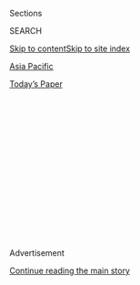 <div id="app">

<div>

<div>

<div>

<div class="NYTAppHideMasthead css-1q2w90k e1suatyy0">

<div class="section css-ui9rw0 e1suatyy2">

<div class="css-eph4ug er09x8g0">

<div class="css-6n7j50">

</div>

<span class="css-1dv1kvn">Sections</span>

<div class="css-10488qs">

<span class="css-1dv1kvn">SEARCH</span>

</div>

[Skip to content](#site-content)[Skip to site index](#site-index)

</div>

<div id="masthead-section-label" class="css-1wr3we4 eaxe0e00">

[Asia
Pacific](https://www.nytimes3xbfgragh.onion/section/world/asia)

</div>

<div class="css-10698na e1huz5gh0">

</div>

</div>

<div id="masthead-bar-one" class="section hasLinks css-15hmgas e1csuq9d3">

<div class="css-uqyvli e1csuq9d0">

</div>

<div class="css-1uqjmks e1csuq9d1">

</div>

<div class="css-9e9ivx">

[](https://myaccount.nytimes3xbfgragh.onion/auth/login?response_type=cookie&client_id=vi)

</div>

<div class="css-1bvtpon e1csuq9d2">

[Today’s
Paper](https://www.nytimes3xbfgragh.onion/section/todayspaper)

</div>

</div>

</div>

</div>

<div data-aria-hidden="false">

<div id="site-content" data-role="main">

<div>

<div class="css-1aor85t" style="opacity:0.000000001;z-index:-1;visibility:hidden">

<div class="css-1hqnpie">

<div class="css-epjblv">

<span class="css-17xtcya">[Asia
Pacific](/section/world/asia)</span><span class="css-x15j1o">|</span><span class="css-fwqvlz">Japan
and South Korea Settle Dispute Over Wartime ‘Comfort
Women’</span>

</div>

<div class="css-k008qs">

<div class="css-1iwv8en">

<span class="css-18z7m18"></span>

<div>

</div>

</div>

<span class="css-1n6z4y">https://nyti.ms/1kn6lTY</span>

<div class="css-1705lsu">

<div class="css-4xjgmj">

<div class="css-4skfbu" data-role="toolbar" data-aria-label="Social Media Share buttons, Save button, and Comments Panel with current comment count" data-testid="share-tools">

  - 
  - 
  - 
  - 
    
    <div class="css-6n7j50">
    
    </div>

  - 
  - 

</div>

</div>

</div>

</div>

</div>

</div>

<div class="css-13pd83m">

</div>

<div id="top-wrapper" class="css-1sy8kpn">

<div id="top-slug" class="css-l9onyx">

Advertisement

</div>

[Continue reading the main
story](#after-top)

<div class="ad top-wrapper" style="text-align:center;height:100%;display:block;min-height:250px">

<div id="top" class="place-ad" data-position="top" data-size-key="top">

</div>

</div>

<div id="after-top">

</div>

</div>

<div id="sponsor-wrapper" class="css-1hyfx7x">

<div id="sponsor-slug" class="css-19vbshk">

Supported by

</div>

[Continue reading the main
story](#after-sponsor)

<div id="sponsor" class="ad sponsor-wrapper" style="text-align:center;height:100%;display:block">

</div>

<div id="after-sponsor">

</div>

</div>

<div class="css-1vkm6nb ehdk2mb0">

# Japan and South Korea Settle Dispute Over Wartime ‘Comfort Women’

</div>

![<span class="css-16f3y1r e13ogyst0">The foreign ministers of South
Korea and Japan reached a “final and irrevocable resolution” over women
who were forced to serve as sex slaves while Korea was under Japanese
rule.</span><span class="css-cch8ym"><span class="css-1dv1kvn">Credit</span><span class="css-cnj6d5 e1z0qqy90" itemprop="copyrightHolder"><span class="css-1ly73wi e1tej78p0">Credit...</span><span>Jeon
Heon-Kyun/European Pressphoto
Agency</span></span></span>](https://static01.graylady3jvrrxbe.onion/images/2015/12/29/world/29korea/29korea-videoSixteenByNine1050-v2.jpg)

<div class="css-xt80pu e12qa4dv0">

<div class="css-18e8msd">

<div class="css-vp77d3 epjyd6m0">

<div class="css-1baulvz">

By [<span class="css-1baulvz last-byline" itemprop="name">Choe
Sang-Hun</span>](http://www.nytimes3xbfgragh.onion/by/choe-sang-hun)

</div>

</div>

  - Dec. 28,
    2015

  - 
    
    <div class="css-4xjgmj">
    
    <div class="css-d8bdto" data-role="toolbar" data-aria-label="Social Media Share buttons, Save button, and Comments Panel with current comment count" data-testid="share-tools">
    
      - 
      - 
      - 
      - 
        
        <div class="css-6n7j50">
        
        </div>
    
      - 
      - 
    
    </div>
    
    </div>

</div>

</div>

<div class="section meteredContent css-1r7ky0e" name="articleBody" itemprop="articleBody">

<div class="css-1fanzo5 StoryBodyCompanionColumn">

<div class="css-53u6y8">

SEOUL, South Korea — More than 70 years after the end of [World War
II](http://topics.nytimes3xbfgragh.onion/top/reference/timestopics/subjects/w/world_war_ii_/index.html?inline=nyt-classifier "More articles about Wold War II."),
[South
Korea](http://topics.nytimes3xbfgragh.onion/top/news/international/countriesandterritories/southkorea/index.html?inline=nyt-geo "More news and information about South Korea.")
and
[Japan](http://topics.nytimes3xbfgragh.onion/top/news/international/countriesandterritories/japan/index.html?inline=nyt-geo "More news and information about Japan.")
reached a landmark agreement on Monday to resolve their dispute over
Korean women who were forced to serve as sex slaves for Japan’s Imperial
Army.

The agreement, in which Japan made an apology and promised an $8.3
million payment that would provide care for the women, was intended to
remove one of the most intractable logjams in relations between South
Korea and Japan, both crucial allies to the United States. The so-called
comfort women have been the most painful legacy of Japan’s colonial rule
of Korea, which lasted from 1910 until Japan’s defeat in 1945.

The Japanese and South Korean foreign ministers, announcing the
agreement in Seoul, said each side considered it a “final and
irreversible resolution” of the issue.

The apology and the payment, which, unlike a previous fund, will come
directly from the Japanese government, represent a compromise for
Japan’s prime minister, Shinzo Abe, who has often been reluctant to
offer contrition for his country’s militarist past.

</div>

</div>

<div class="css-1fanzo5 StoryBodyCompanionColumn">

<div class="css-53u6y8">

The deal won praise from the governing party of President [Park
Geun-hye](http://topics.nytimes3xbfgragh.onion/top/reference/timestopics/people/p/park_geunhye/index.html?inline=nyt-per "More articles about Park Geun-hye.")
of South Korea and from Secretary of State John Kerry, but it was
immediately criticized as insufficient by opposition politicians in
South Korea, where anti-Japanese sentiments still run deep, and by some
of the former sex slaves themselves.

“We are not craving for money,” said Lee Yong-soo, 88, one of the women.
“What we demand is that Japan make official reparations for the crime it
had
committed.”

</div>

</div>

<div class="css-1sngw6j">

[](https://www.nytimes3xbfgragh.onion/interactive/2015/08/13/world/asia/japan-ww2-shinzo-abe.html)

<div class="css-1eoytci">

![](https://static01.graylady3jvrrxbe.onion/images/2015/04/30/world/30ABE/30ABE-videoLarge.jpg)

</div>

<div class="css-1rha1bf">

## Japan’s Apologies for World War II

Here is a look at major statements on Japan’s war legacy by monarchs and
senior officials since its defeat in 1945.

</div>

</div>

<div class="css-1fanzo5 StoryBodyCompanionColumn">

<div class="css-53u6y8">

The United States has repeatedly urged Japan and South Korea to resolve
the dispute, a stumbling block in American efforts to strengthen a joint
front with its Asian allies to confront China’s growing assertiveness in
the region, as well as North Korea’s attempt to build a nuclear arsenal.

Both Ms. Park and Mr. Abe were eager to forge an agreement this year,
the 50th anniversary of the treaty that normalized relations between
their two nations and the 70th anniversary of the end of the war.

</div>

</div>

<div class="css-1fanzo5 StoryBodyCompanionColumn">

<div class="css-53u6y8">

“The issue of ‘comfort women’ was a matter which, with the involvement
of the military authorities of the day, severely injured the honor and
dignity of many women,” the foreign minister of Japan, Fumio Kishida,
said on Monday, as he read from the agreement at a news conference in
Seoul. “In this regard, the government of Japan painfully acknowledges
its responsibility.”

Mr. Kishida also said that Mr.
[Abe](http://topics.nytimes3xbfgragh.onion/top/reference/timestopics/people/a/shinzo_abe/index.html?inline=nyt-per "More articles about Shinzo Abe.")
“expresses anew sincere apologies and remorse from the bottom of his
heart to all those who suffered immeasurable pain and incurable physical
and psychological wounds as ‘comfort women.’ ”

Mr. Abe later called Ms. Park to deliver the same apologies, Ms. Park’s
office said.

“I hope that the two countries will cooperate closely to build trust
based on this agreement and open a new relationship,” she was quoted as
telling Mr. Abe. Ms. Park, who had refused to hold a summit meeting with
Mr. Abe until [last
month](http://www.nytimes3xbfgragh.onion/2015/11/02/world/asia/japan-south-korea-summit-park-geun-hye-shinzo-abe.html "Times article."),
had repeatedly urged Japan to address the grievances of the women before
relations could improve.

Although Japan had previously apologized, including in [a 1993
statement](http://www.nytimes3xbfgragh.onion/1993/08/05/world/japan-admits-army-forced-women-into-war-brothels.html "Times article.")
that acknowledged responsibility for the practice, the agreement on
Monday signaled something of a shift for Mr.
Abe.

<div class="css-79elbk" data-testid="photoviewer-wrapper">

<div class="css-z3e15g" data-testid="photoviewer-wrapper-hidden">

</div>

<div class="css-1a48zt4 ehw59r15" data-testid="photoviewer-children">

<div class="css-zgakxe erfvjey0">

<span class="css-1ly73wi e1tej78p0">Image</span>

<div class="css-zjzyr8">

<div data-testid="lazyimage-container" style="height:429.84444444444443px">

</div>

</div>

</div>

<span class="css-16f3y1r e13ogyst0" data-aria-hidden="true">A statue
symbolizing Korean sex slaves in front of the Japanese Embassy in
Seoul.</span><span class="css-cnj6d5 e1z0qqy90" itemprop="copyrightHolder"><span class="css-1ly73wi e1tej78p0">Credit...</span><span>Chung
Sung-Jun/Getty Images</span></span>

</div>

</div>

As recently as last year, under pressure from his right wing to scrap
the apology, Mr. Abe and his allies agreed to [review the
evidence](http://www.nytimes3xbfgragh.onion/2014/03/01/world/asia/japan-to-review-apology-made-to-wwii-comfort-women.html "Times article.")
that led to it.

Under the agreement, the Japanese government will give the $8.3 million
to a foundation that the South Korean government will establish to offer
medical, nursing and other services to the women. Japan initially
offered considerably less, according to news reports in both countries.
Officials said the women would most likely not receive any cash
payments.

</div>

</div>

<div class="css-1fanzo5 StoryBodyCompanionColumn">

<div class="css-53u6y8">

That Tokyo will provide money from the national budget is a departure.
The fund created after the 1993 apology relied on private donors and was
[never fully
accepted](http://www.nytimes3xbfgragh.onion/2007/04/25/world/asia/25japan.html "Times article.")
in South Korea. Although 60 South Korean women had received financial
aid from the fund, many others refused to accept it.

Japan also won an important concession from Seoul, a promise not to
criticize Tokyo over the issue again.

Historians say that at least tens of thousands of women, many of them
Korean, were lured or coerced to work in brothels from the early 1930s
until 1945. The Korean women who survived the war lived mostly in
silence because of the stigma, and many never married. Only in the early
1990s did some of them begin speaking out.

A total of 238 women have come forward in South Korea, but only 46 are
still living. Initial reactions to the resolution from the women were
far from welcoming.

</div>

</div>

<div class="css-79elbk" data-testid="photoviewer-wrapper">

<div class="css-z3e15g" data-testid="photoviewer-wrapper-hidden">

</div>

<div class="css-1a48zt4 ehw59r15" data-testid="photoviewer-children">

![<span class="css-16f3y1r e13ogyst0" data-aria-hidden="true">South
Korean women, who said they were forced to serve as sex slaves for the
Japanese Army during World War II, waiting to hear the outcome of a
meeting between the foreign ministers of South Korea and Japan in
Gwangju, South Korea, on
Monday.</span><span class="css-cnj6d5 e1z0qqy90" itemprop="copyrightHolder"><span class="css-1ly73wi e1tej78p0">Credit...</span><span>Yonhap,
via Associated
Press</span></span>](https://static01.graylady3jvrrxbe.onion/images/2015/12/29/world/29Korea-web/29Korea-web-articleLarge.jpg?quality=75&auto=webp&disable=upscale)

</div>

</div>

<div class="css-1fanzo5 StoryBodyCompanionColumn">

<div class="css-53u6y8">

“The agreement does not reflect the views of former comfort women,” Ms.
Lee said at a news conference. “I will ignore it completely.”

She said that the accord fell far short of the women’s longstanding
demand that Japan admit legal responsibility and offer formal
reparations.

</div>

</div>

<div class="css-1fanzo5 StoryBodyCompanionColumn">

<div class="css-53u6y8">

She said she also opposed the removal of [a statue of a
girl](http://www.nytimes3xbfgragh.onion/2011/12/16/world/asia/statute-in-seoul-becomes-focal-point-of-dispute-between-south-korea-and-japan.html "Times article.")
symbolizing comfort women that a civic group installed in front of the
Japanese Embassy in Seoul in 2011. During negotiations, Japan insisted
that the statue be removed, and South Korea said on Monday that it would
discuss the matter with the women.

A civic group, the Korean Council for the Women Drafted for Military
Sexual Slavery in Japan, called the deal “shocking.”

“It’s a humiliating diplomacy for South Korea to give a bushel only to
get a peck,” the group said in a statement. “The agreement is nothing
but a diplomatic collusion that thoroughly betrayed the wishes of
comfort women and the South Korean people.”

In a statement, Ms. Park appealed to South Koreans to accept the
agreement in the broader context of the need to improve ties with Japan,
a neighbor and important trading partner, adding that her government
wanted to seal a deal before the women died.

Japan has maintained that all legal issues stemming from its colonial
rule of Korea were resolved with the 1965 treaty. Negotiators from both
nations worked out a compromise with the vaguely worded agreement on
Monday, which did not clarify whether the responsibility that Japan
acknowledged was legal or moral. Mr. Kishida made it clear on Monday
that the money was not legal reparation.

The agreement also did not address a lingering debate over whether
coercion was a policy of imperial Japan.

</div>

</div>

<div class="css-1fanzo5 StoryBodyCompanionColumn">

<div class="css-53u6y8">

The initial reaction in Japan was generally positive. Former Prime
Minister Tomiichi Murayama, who made a historic apology in 1995 for
Japan’s role in World War II that many conservatives opposed, said that
Mr. Abe had “decided well.”

Tomomi Inada, a right-wing member of Mr. Abe’s Liberal Democratic Party,
suggested that the deal would be worthwhile if it put the dispute to
rest.

The Democratic Party of Japan, the largest opposition party, welcomed
the accord but cautioned Mr. Abe’s government that any future support
for revisionist causes could undermine it.

Tsuneo Watanabe, a senior fellow at the Tokyo Foundation, a research
group, said Mr. Abe had chosen a pragmatic approach that elevated
economic and security ties over the bristly historical revisionism that
he has sometimes championed.

Stable relations with South Korea, he added, were vital to Mr. Abe’s
most cherished foreign policy goal: nurturing alliances to counter the
growing power of China. “Ultimately, Abe believes in the balance of
power.”

Hiroka Shoji, a researcher on East Asia at Amnesty International, said
the agreement should not be the end in securing justice for the former
sex slaves.

“The women were missing from the negotiation table, and they must not be
sold short in a deal that is more about political expediency than
justice,” she said.

</div>

</div>

</div>

<div>

</div>

<div>

</div>

<div>

</div>

<div>

<div id="bottom-wrapper" class="css-1ede5it">

<div id="bottom-slug" class="css-l9onyx">

Advertisement

</div>

[Continue reading the main
story](#after-bottom)

<div id="bottom" class="ad bottom-wrapper" style="text-align:center;height:100%;display:block;min-height:90px">

</div>

<div id="after-bottom">

</div>

</div>

</div>

</div>

</div>

## Site Index

<div>

</div>

## Site Information Navigation

  - [© <span>2020</span> <span>The New York Times
    Company</span>](https://help.nytimes3xbfgragh.onion/hc/en-us/articles/115014792127-Copyright-notice)

<!-- end list -->

  - [NYTCo](https://www.nytco.com/)
  - [Contact
    Us](https://help.nytimes3xbfgragh.onion/hc/en-us/articles/115015385887-Contact-Us)
  - [Work with us](https://www.nytco.com/careers/)
  - [Advertise](https://nytmediakit.com/)
  - [T Brand Studio](http://www.tbrandstudio.com/)
  - [Your Ad
    Choices](https://www.nytimes3xbfgragh.onion/privacy/cookie-policy#how-do-i-manage-trackers)
  - [Privacy](https://www.nytimes3xbfgragh.onion/privacy)
  - [Terms of
    Service](https://help.nytimes3xbfgragh.onion/hc/en-us/articles/115014893428-Terms-of-service)
  - [Terms of
    Sale](https://help.nytimes3xbfgragh.onion/hc/en-us/articles/115014893968-Terms-of-sale)
  - [Site
    Map](https://spiderbites.nytimes3xbfgragh.onion)
  - [Help](https://help.nytimes3xbfgragh.onion/hc/en-us)
  - [Subscriptions](https://www.nytimes3xbfgragh.onion/subscription?campaignId=37WXW)

</div>

</div>

</div>

</div>
